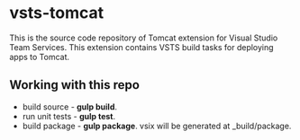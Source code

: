 # vsts-tomcat
This is the source code repository of Tomcat extension for Visual Studio Team Services.
This extension contains VSTS build tasks for deploying apps to Tomcat.

## Working with this repo
* build source - **gulp build**.
* run unit tests - **gulp test**.
* build package - **gulp package**. vsix will be generated at _build/package.
